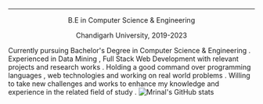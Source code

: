  <hr>
    <p align="center">B.E in Computer Science & Engineering </p>
    <p align="center" color="black">Chandigarh University, 2019-2023</p>
     
Currently pursuing Bachelor's Degree in Computer Science & Engineering . Experienced in Data Mining , Full Stack Web Development with relevant projects and research works . Holding a good command over programming languages , web technologies and working on real world problems . Willing to take new challenges and works to enhance my knowledge and experience in the related field of study .
![Mrinal's GitHub stats](https://github-readme-stats.vercel.app/api?username=mrinalmayank7&show_icons=true)
